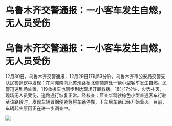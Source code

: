 # 乌鲁木齐交警通报：一小客车发生自燃，无人员受伤

# 乌鲁木齐交警通报：一小客车发生自燃，无人员受伤

12月30日，乌鲁木齐交警通报，12月29日17时53分许，乌鲁木齐市公安局交警支队民警巡逻中发现：在河滩南向北苏州路桥北侧辅道处一辆小型客车发生自燃。民警迅速到场处置，119救援车也同步到达现场开展救援。18时17分许，火势扑灭，现场无人员受伤，道路通行恢复正常。经核查：芦某华驾驶棕色小型普通客车行驶至该路段时，发现车辆冒烟便紧急将车辆停靠，下车后车辆已经开始着火。目前，车辆起火原因正在进一步调查中。

![](https://inews.gtimg.com/om_bt/OvuGOYaAsFlMzZs2hzPwcV2buGPTFuA6XTkgqydmrBE5wAA/1000)

